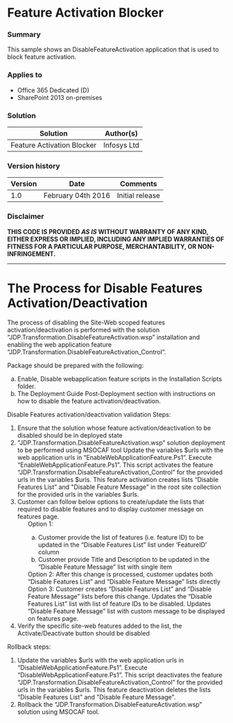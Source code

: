# Feature Activation Blocker #

### Summary ###
This sample shows an DisableFeatureActivation application that is used to block feature activation.

### Applies to ###
-  Office 365 Dedicated (D)
-  SharePoint 2013 on-premises


### Solution ###
Solution | Author(s)
---------|----------
Feature Activation Blocker | Infosys Ltd

### Version history ###
Version  | Date | Comments
---------| -----| --------
1.0  | February 04th 2016 | Initial release

### Disclaimer ###
**THIS CODE IS PROVIDED *AS IS* WITHOUT WARRANTY OF ANY KIND, EITHER EXPRESS OR IMPLIED, INCLUDING ANY IMPLIED WARRANTIES OF FITNESS FOR A PARTICULAR PURPOSE, MERCHANTABILITY, OR NON-INFRINGEMENT.**


----------

# The Process for Disable Features Activation/Deactivation #
The process of disabling the Site-Web scoped features activation/deactivation is performed with the solution ”JDP.Transformation.DisableFeatureActivation.wsp” installation and enabling the web application feature “JDP.Transformation.DisableFeatureActivation_Control”.  

Package should be prepared with the following: 
<ol type="a">
  <li>Enable, Disable webapplication feature scripts in the Installation Scripts folder. </li>
  <li>The Deployment Guide Post-Deployment section with instructions on how to disable the feature activation/deactivation.</li>
</ol>

Disable Features activation/deactivation validation Steps:  
<ol type="1">
   <li>Ensure that the solution whose feature activation/deactivation to be disabled should be in deployed state</li> <li>”JDP.Transformation.DisableFeatureActivation.wsp” solution deployment to be performed using MSOCAF tool Update the variables $urls with the web application urls in “EnableWebApplicationFeature.Ps1”. Execute “EnableWebApplicationFeature.Ps1”. This script activates the feature “JDP.Transformation.DisableFeatureActivation_Control” for the provided urls in the variables $urls. This feature activation creates lists “Disable Features List” and "Disable Feature Message" in the root site collection for the provided urls in the variables $urls.</li>
	<li>Customer can follow below options to create/update the lists that required to disable features and to display customer message on features page.
<ol> 
Option 1: 
<ol type="a">
<li>Customer provide the list of features (i.e. feature ID) to be updated in the “Disable Features List” list under ‘FeatureID’ column</li>
<li>Customer provide Title and Description to be updated in the “Disable Feature Message” list with single item</li>
</ol>  
Option 2: After this change is processed, customer updates both “Disable Features List” and “Disable Feature Message” lists directly<br/>
Option 3: Customer creates “Disable Features List” and “Disable Feature Message” lists before this change. Updates the “Disable Features List” list with list of feature IDs to be disabled. Updates “Disable Feature Message” list with custom message to be displayed on features page.  
</ol>
</li>
	<li>Verify the specific site-web features added to the list, the Activate/Deactivate button should be disabled</li>
</ol>

Rollback steps:  
<ol type="1">
<li>Update the variables $urls with the web application urls in “DisableWebApplicationFeature.Ps1”. Execute “DisableWebApplicationFeature.Ps1”. This script deactivates the feature “JDP.Transformation.DisableFeatureActivation_Control” for the provided urls in the variables $urls. This feature deactivation deletes the lists “Disable Features List” and "Disable Feature Message".</li>
<li>Rollback the “JDP.Transformation.DisableFeatureActivation.wsp” solution using MSOCAF tool. </li>
</ol>


